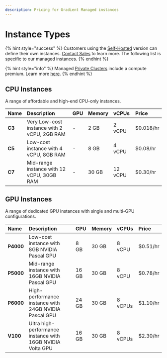 ```yaml
---
description: Pricing for Gradient Managed instances
---
```


# Instance Types

{% hint style="success" %}
Customers using the [Self-Hosted](../../gradient-private-cloud/about/) version can define their own instances. [Contact Sales](https://info.paperspace.com/contact-sales) to learn more. The following list is specific to our managed instances.
{% endhint %}

{% hint style="info" %}
Managed [Private Clusters](../../gradient-private-cloud/about/) include a compute premium. Learn more [here](https://gradient.paperspace.com/private-cluster-utilization-premium).
{% endhint %}

## CPU Instances

A range of affordable and high-end CPU-only instances.

| Name | Description | GPU | Memory | vCPUs | Price |
| :--- | :--- | :--- | :--- | :--- | :--- |
| **C3** | Very Low-cost instance with 2 vCPU, 2GB RAM | - | 2 GB | 2 vCPU | $0.018/hr |
| **C5** | Low-cost instance with 4 vCPU, 8GB RAM | - | 8 GB | 4 vCPU | $0.08/hr |
| **C7** | Mid-range instance with 12 vCPU, 30GB RAM | - | 30 GB | 12 vCPU | $0.30/hr |

## GPU Instances

A range of dedicated GPU instances with single and multi-GPU configurations.

| Name | Description | GPU | Memory | vCPUs | Price |
| :--- | :--- | :--- | :--- | :--- | :--- |
| **P4000** | Low-cost instance with 8GB NVIDIA Pascal GPU | 8 GB | 30 GB | 8 vCPU | $0.51/hr |
| **P5000** | Mid-range instance with 16GB NVIDIA Pascal GPU | 16 GB | 30 GB | 8 vCPU | $0.78/hr |
| **P6000** | High-performance instance with 24GB NVIDIA Pascal GPU | 24 GB | 30 GB | 8 vCPUs | $1.10/hr |
| **V100** | Ultra high-performance instance with 16GB NVIDIA Volta GPU | 16 GB | 30 GB | 8 vCPUs | $2.30/hr |

